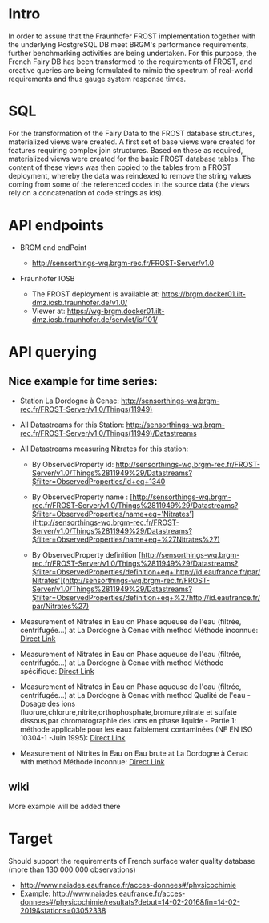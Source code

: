 # Intro

In order to assure that the Fraunhofer FROST implementation together with the underlying PostgreSQL DB meet BRGM's performance requirements, further benchmarking activities are being undertaken. For this purpose, the French Fairy DB has been transformed to the requirements of FROST, and creative queries are being formulated to mimic the spectrum of real-world requirements and thus gauge system response times.

# SQL
For the transformation of the Fairy Data to the FROST database structures, materialized views were created.
A first set of base views were created for features requiring complex join structures. Based on these as required, materialized views were created for the basic FROST database tables. The content of these views was then copied to the tables from a FROST deployment, whereby the data was reindexed to remove the string values coming from some of the referenced codes in the source data (the views rely on a concatenation of code strings as ids).

# API endpoints
- BRGM end endPoint
  - http://sensorthings-wq.brgm-rec.fr/FROST-Server/v1.0

- Fraunhofer IOSB
  - The FROST deployment is available at:
https://brgm.docker01.ilt-dmz.iosb.fraunhofer.de/v1.0/
  - Viewer at:
https://wg-brgm.docker01.ilt-dmz.iosb.fraunhofer.de/servlet/is/101/

# API querying
## Nice example for time series:
- Station La Dordogne à Cenac: http://sensorthings-wq.brgm-rec.fr/FROST-Server/v1.0/Things(11949)
- All Datastreams for this Station: http://sensorthings-wq.brgm-rec.fr/FROST-Server/v1.0/Things(11949)/Datastreams
- All Datastreams measuring Nitrates for this station:
  - By ObservedProperty id: http://sensorthings-wq.brgm-rec.fr/FROST-Server/v1.0/Things%2811949%29/Datastreams?$filter=ObservedProperties/id+eq+1340
  
  - By ObservedProperty name : [http://sensorthings-wq.brgm-rec.fr/FROST-Server/v1.0/Things%2811949%29/Datastreams?$filter=ObservedProperties/name+eq+'Nitrates'](http://sensorthings-wq.brgm-rec.fr/FROST-Server/v1.0/Things%2811949%29/Datastreams?$filter=ObservedProperties/name+eq+%27Nitrates%27)
  
  - By ObservedProperty definition [http://sensorthings-wq.brgm-rec.fr/FROST-Server/v1.0/Things%2811949%29/Datastreams?$filter=ObservedProperties/definition+eq+'http://id.eaufrance.fr/par/Nitrates'](http://sensorthings-wq.brgm-rec.fr/FROST-Server/v1.0/Things%2811949%29/Datastreams?$filter=ObservedProperties/definition+eq+%27http://id.eaufrance.fr/par/Nitrates%27)
  
- Measurement of Nitrates in Eau on Phase aqueuse de l'eau (filtrée, centrifugée...) at La Dordogne à Cenac with method Méthode inconnue:
  [Direct Link](http://sensorthings-wq.brgm-rec.fr/FROST-Server/v1.0/Datastreams%286024103%29/Observations)
- Measurement of Nitrates in Eau on Phase aqueuse de l'eau (filtrée, centrifugée...) at La Dordogne à Cenac with method Méthode spécifique:
  [Direct Link](http://sensorthings-wq.brgm-rec.fr/FROST-Server/v1.0/Datastreams%286024442%29/Observations)
- Measurement of Nitrates in Eau on Phase aqueuse de l'eau (filtrée, centrifugée...) at La Dordogne à Cenac with method Qualité de l'eau - Dosage des ions fluorure,chlorure,nitrite,orthophosphate,bromure,nitrate et sulfate dissous,par chromatographie des ions en phase liquide - Partie 1: méthode applicable pour les eaux faiblement contaminées (NF EN ISO 10304-1 -Juin 1995):
  [Direct Link](http://sensorthings-wq.brgm-rec.fr/FROST-Server/v1.0/Datastreams%286024434%29/Observations)
- Measurement of Nitrites in Eau on Eau brute at La Dordogne à Cenac with method Méthode inconnue:
  [Direct Link](http://sensorthings-wq.brgm-rec.fr/FROST-Server/v1.0/Datastreams%286024102%29/Observations)

## wiki
More example will be added there

# Target

Should support the requirements of French surface water quality database (more than 130 000 000 observations)
- http://www.naiades.eaufrance.fr/acces-donnees#/physicochimie
- Example: http://www.naiades.eaufrance.fr/acces-donnees#/physicochimie/resultats?debut=14-02-2016&fin=14-02-2019&stations=03052338
